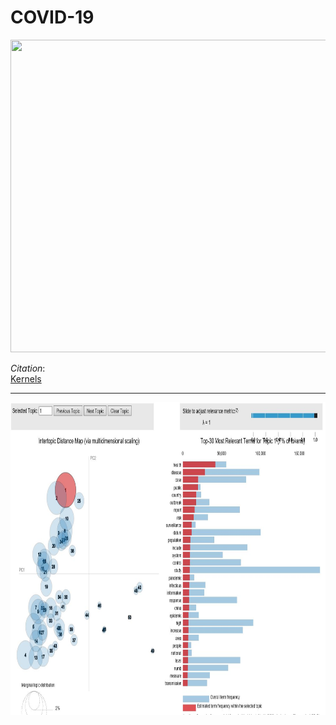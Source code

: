# COVID-19
<p> 
  <img width="1000" height="500" src="https://images.idgesg.net/images/article/2020/03/coronavirus_lab-research_analytics_by-da-kuk-getty-100835287-large.jpg">
</p>

_Citation_:     
[Kernels](https://www.kaggle.com/allen-institute-for-ai/CORD-19-research-challenge/kernels)

---  
<p align="center"> 
  <img width="1000" height="500" src="pyLDAvis.JPG">
</p>
